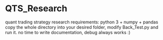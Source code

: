 # QTS_Research
quant trading strategy research
requirements: python 3 + numpy + pandas
copy the whole directory into your desired folder, modify Back_Test.py and run it.
no time to write documentation, debug always works :)
